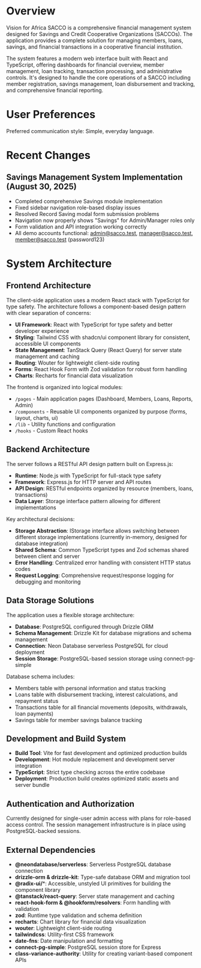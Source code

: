 # Overview

Vision for Africa SACCO is a comprehensive financial management system designed for Savings and Credit Cooperative Organizations (SACCOs). The application provides a complete solution for managing members, loans, savings, and financial transactions in a cooperative financial institution.

The system features a modern web interface built with React and TypeScript, offering dashboards for financial overview, member management, loan tracking, transaction processing, and administrative controls. It's designed to handle the core operations of a SACCO including member registration, savings management, loan disbursement and tracking, and comprehensive financial reporting.

# User Preferences

Preferred communication style: Simple, everyday language.

# Recent Changes

## Savings Management System Implementation (August 30, 2025)
- Completed comprehensive Savings module implementation
- Fixed sidebar navigation role-based display issues
- Resolved Record Saving modal form submission problems
- Navigation now properly shows "Savings" for Admin/Manager roles only
- Form validation and API integration working correctly
- All demo accounts functional: admin@sacco.test, manager@sacco.test, member@sacco.test (password123)

# System Architecture

## Frontend Architecture

The client-side application uses a modern React stack with TypeScript for type safety. The architecture follows a component-based design pattern with clear separation of concerns:

- **UI Framework**: React with TypeScript for type safety and better developer experience
- **Styling**: Tailwind CSS with shadcn/ui component library for consistent, accessible UI components
- **State Management**: TanStack Query (React Query) for server state management and caching
- **Routing**: Wouter for lightweight client-side routing
- **Forms**: React Hook Form with Zod validation for robust form handling
- **Charts**: Recharts for financial data visualization

The frontend is organized into logical modules:
- `/pages` - Main application pages (Dashboard, Members, Loans, Reports, Admin)
- `/components` - Reusable UI components organized by purpose (forms, layout, charts, ui)
- `/lib` - Utility functions and configuration
- `/hooks` - Custom React hooks

## Backend Architecture

The server follows a RESTful API design pattern built on Express.js:

- **Runtime**: Node.js with TypeScript for full-stack type safety
- **Framework**: Express.js for HTTP server and API routes
- **API Design**: RESTful endpoints organized by resource (members, loans, transactions)
- **Data Layer**: Storage interface pattern allowing for different implementations

Key architectural decisions:
- **Storage Abstraction**: IStorage interface allows switching between different storage implementations (currently in-memory, designed for database integration)
- **Shared Schema**: Common TypeScript types and Zod schemas shared between client and server
- **Error Handling**: Centralized error handling with consistent HTTP status codes
- **Request Logging**: Comprehensive request/response logging for debugging and monitoring

## Data Storage Solutions

The application uses a flexible storage architecture:

- **Database**: PostgreSQL configured through Drizzle ORM
- **Schema Management**: Drizzle Kit for database migrations and schema management
- **Connection**: Neon Database serverless PostgreSQL for cloud deployment
- **Session Storage**: PostgreSQL-based session storage using connect-pg-simple

Database schema includes:
- Members table with personal information and status tracking
- Loans table with disbursement tracking, interest calculations, and repayment status
- Transactions table for all financial movements (deposits, withdrawals, loan payments)
- Savings table for member savings balance tracking

## Development and Build System

- **Build Tool**: Vite for fast development and optimized production builds
- **Development**: Hot module replacement and development server integration
- **TypeScript**: Strict type checking across the entire codebase
- **Deployment**: Production build creates optimized static assets and server bundle

## Authentication and Authorization

Currently designed for single-user admin access with plans for role-based access control. The session management infrastructure is in place using PostgreSQL-backed sessions.

## External Dependencies

- **@neondatabase/serverless**: Serverless PostgreSQL database connection
- **drizzle-orm & drizzle-kit**: Type-safe database ORM and migration tool
- **@radix-ui/***: Accessible, unstyled UI primitives for building the component library
- **@tanstack/react-query**: Server state management and caching
- **react-hook-form & @hookform/resolvers**: Form handling with validation
- **zod**: Runtime type validation and schema definition
- **recharts**: Chart library for financial data visualization
- **wouter**: Lightweight client-side routing
- **tailwindcss**: Utility-first CSS framework
- **date-fns**: Date manipulation and formatting
- **connect-pg-simple**: PostgreSQL session store for Express
- **class-variance-authority**: Utility for creating variant-based component APIs
